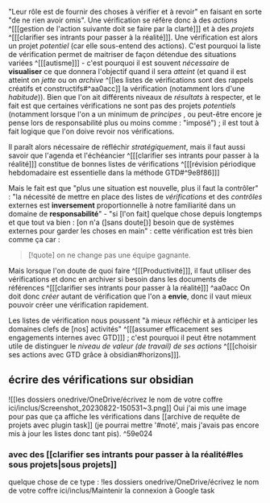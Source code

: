 "Leur rôle est de fournir des choses à vérifier et à revoir" en faisant en sorte "de ne rien avoir omis". Une vérification se réfère donc à des *actions* ^[[[gestion de l'action suivante doit se faire par la clarté]]] et à des *projets* ^[[[clarifier ses intrants pour passer à la réalité]]]. Une vérification est alors un projet *potentiel* (car elle sous-entend des actions). C'est pourquoi la liste de vérification permet de maitriser de façon détendue des situations variées ^[[[autisme]]] - c'est pourquoi il est souvent *nécessaire* de **visualiser** ce que donnera l'objectif quand il sera *atteint* (et quand il est atteint on *jette*
ou on *archive* ^[[les listes de vérifications sont des rappels créatifs et constructifs#^aa0acc]] la vérification (notamment lors d'une *habitude*)).
Bien que l'on ait différents niveaux de *résultats* à respecter, et le fait est que certaines vérifications ne sont pas des projets *potentiels* (notamment lorsque l'on a un minimum de *principes* , ou peut-être encore je pense lors de responsabilité plus ou moins comme : "imposé") ; il est tout à fait logique que l'on doive revoir nos vérifications.

Il paraît alors nécessaire de réfléchir *stratégiquement*, mais il faut aussi savoir que l'agenda et l'échéancier ^[[[clarifier ses intrants pour passer à la réalité]]] constitue de bonnes listes de vérifications ^[[[révision périodique hebdomadaire est essentielle dans la méthode GTD#^9e8f86]]]

Mais le fait est que "plus une situation est nouvelle, plus il faut la contrôler" : 
"la nécessité de mettre en place des listes de *vérifications* et des *contrôles* externes est **inversement** proportionnelle à notre familiarité dans un domaine de **responsabilité**" - "si [l'on fait] quelque chose depuis longtemps et que tout va bien : [on n'a (]sans doute[)] besoin que de systèmes externes pour garder les choses en main" : cette vérification est très bien comme ça car : 
> [!quote]
> on ne change pas une équipe gagnante.

Mais lorsque l'on doute de quoi faire ^[[[Productivité]]], il faut utiliser des vérifications et donc en archiver si besoin dans les documents de références ^[[[clarifier ses intrants pour passer à la réalité]]] ^aa0acc
On doit donc *créer* autant de vérification que l'on a **envie**, donc il vaut mieux pouvoir créer une vérification rapidement.

Les listes de vérification nous poussent "à mieux réfléchir et à anticiper les domaines clefs de [nos] activités" ^[[[assumer efficacement ses engagements internes avec GTD]]] ; c'est pourquoi il peut être notamment utile de distinguer le *niveau de valeur (de travail) de ses actions* ^[[[choisir ses actions avec GTD grâce à obsidian#horizons]]].
## écrire des vérifications sur obsidian
![[les dossiers onedrive/OneDrive/écrivez le nom de votre coffre ici/inclus/Screenshot_20230822-150531~3.png]]
Oui j'ai mis une image pour pas que ça affiche les vérifications dans [[archive de requête de projets avec plugin task]] (je pourrai mettre '#noté', mais j'avais pas encore mis à jour les listes donc tant pis). ^59e024
### avec des [[clarifier ses intrants pour passer à la réalité#les sous projets|sous projets]] 
quelque chose de ce type : !les dossiers onedrive/OneDrive/écrivez le nom de votre coffre ici/inclus/Maintenir la connexion à Google task
